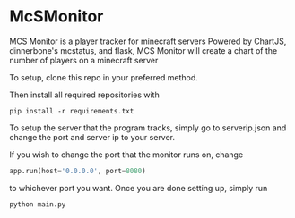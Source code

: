 # McSMonitor

MCS Monitor is a player tracker for minecraft servers
Powered by ChartJS, dinnerbone's mcstatus, and flask, MCS Monitor will create a chart of the number of players on a minecraft server

To setup,
clone this repo in your preferred method.

Then install all required repositories with 
```
pip install -r requirements.txt
```

To setup the server that the program tracks, simply go to serverip.json and change the port and server ip to your server.

If you wish to change the port that the monitor runs on, change
```python
app.run(host='0.0.0.0', port=8080)
``` 

to whichever port you want.
Once you are done setting up, simply run

```
python main.py
```
